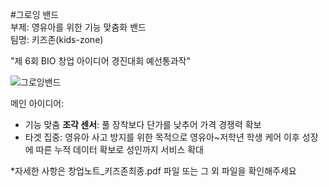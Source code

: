 #그로잉 밴드    
부제: 영유아를 위한 기능 맞춤화 밴드    
팀명: 키즈존(kids-zone)    

"제 6회 BIO 창업 아이디어 경진대회 예선통과작"    

![그로잉밴드](https://user-images.githubusercontent.com/55419946/133027251-8e4b5e09-0c05-4041-8d31-cf78172c9180.png)


메인 아이디어:
- 기능 맞춤 **조각 센서**: 풀 장착보다 단가를 낮추어 가격 경쟁력 확보
- 타겟 집중: 영유아 사고 방지를 위한 목적으로 영유아~저학년 학생 케어
             이후 성장에 따른 누적 데이터 확보로 성인까지 서비스 확대
             
*자세한 사항은 창업노트_키즈존최종.pdf 파일 또는 그 외 파일을 확인해주세요
